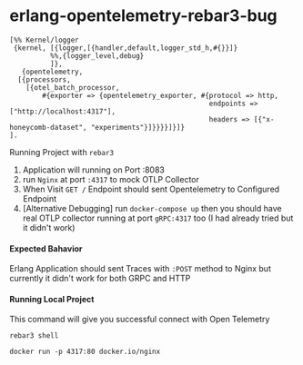 # erlang-opentelemetry-rebar3-bug
```
[%% Kernel/logger
 {kernel, [{logger,[{handler,default,logger_std_h,#{}}]}
          %%,{logger_level,debug}
          ]},
   {opentelemetry,
  [{processors, 
    [{otel_batch_processor,
        #{exporter => {opentelemetry_exporter, #{protocol => http,
                                                 endpoints => ["http://localhost:4317"],
                                                 headers => [{"x-honeycomb-dataset", "experiments"}]}}}}]}]}
].
```
Running Project with `rebar3`
1. Application will running on Port :8083
2. run `Nginx` at port `:4317` to mock OTLP Collector
3. When Visit `GET /` Endpoint should sent Opentelemetry to Configured Endpoint
4. [Alternative Debugging] run `docker-compose up` then you should have real OTLP collector running at port `gRPC:4317` too (I had already tried but it didn't work)
#### Expected Bahavior
Erlang Application should sent Traces with `:POST` method to Nginx but currently it didn't work for both GRPC and HTTP
#### Running Local Project
This command will give you successful connect with Open Telemetry
```
rebar3 shell

docker run -p 4317:80 docker.io/nginx
```